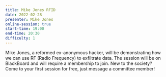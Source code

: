 ```yaml
---
title: Mike Jones RFID
date: 2022-02-28
presenter: Mike Jones
online-session: true
start-time: 19:00
end-time: 20:30
difficulty: 1
---
```


Mike Jones, a reformed ex-anonymous hacker, will be demonstrating how we can use RF (Radio Frequency) to exfiltrate data. The session will be on BlackBoard and will require a membership to join. New to the society? Come to your first session for free, just message a committee member!